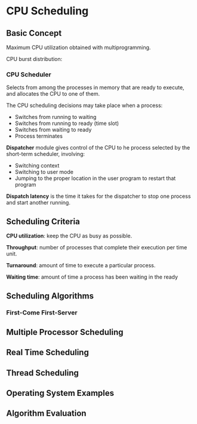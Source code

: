 # CPU Scheduling

## Basic Concept

Maximum CPU utilization obtained with multiprogramming.

CPU burst distribution: 

### CPU Scheduler

Selects from among the processes in memory that are ready to execute, and allocates the CPU to one of them.

The CPU scheduling decisions may take place when a process:

- Switches from running to waiting
- Switches from running to ready (time slot)
- Switches from waiting to ready
- Process terminates

**Dispatcher** module gives control of the CPU to he process selected by the short-term scheduler, involving:

- Switching context
- Switching to user mode
- Jumping to the proper location in the user program to restart that program

**Dispatch latency** is the time it takes for the dispatcher to stop one process and start another running.

## Scheduling Criteria

**CPU utilization**: keep the CPU as busy as possible.

**Throughput**: number of processes that complete their execution per time unit.

**Turnaround**: amount of time to execute a particular process.

**Waiting time**: amount of time a process has been waiting in the ready 

## Scheduling Algorithms

### First-Come First-Server



## Multiple Processor Scheduling 

## Real Time Scheduling

## Thread Scheduling 

## Operating System Examples

## Algorithm Evaluation

